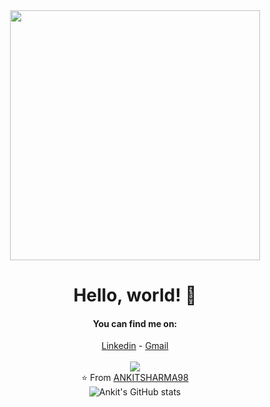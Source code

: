 <div align="center">
<img src="https://i.imgur.com/8MupZHY.gif" width="400px" />
<br>

# Hello, world! 👋

#### You can find me on:
[Linkedin](https://www.linkedin.com/in/ankit-sharma-7843aa187) - [Gmail](mailto:ankitsharma8794@gmail.com)
<br>
<br>
<a href="https://github.com/ANKITSHARMA98">
  <img align="center" src="https://github-readme-stats.vercel.app/api/top-langs/?username=ANKITSHARMA98&theme=dark&hide=glsl,python" />
</a>
<br>
⭐️ From [ANKITSHARMA98](https://github.com/ANKITSHARMA98)
<br>
![Ankit's GitHub stats](https://github-readme-stats.vercel.app/api?username=ANKITSHARMA98&theme=blue-green&show_icons=true)
</div>
